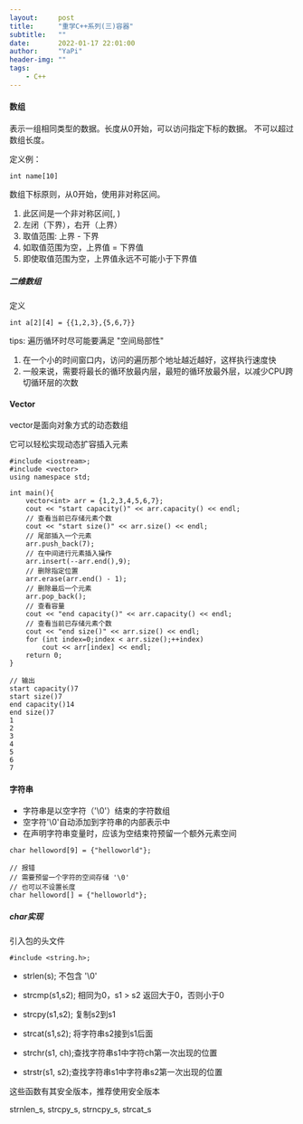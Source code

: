 ```yaml
---
layout:     post
title:      "重学C++系列(三)容器"
subtitle:   ""
date:       2022-01-17 22:01:00
author:     "YaPi"
header-img: ""
tags:
    - C++
---
```


#### 数组
表示一组相同类型的数据。长度从0开始，可以访问指定下标的数据。
不可以超过数组长度。

定义例：

```text
int name[10]
```

数组下标原则，从0开始，使用非对称区间。
1. 此区间是一个非对称区间[, )
2. 左闭（下界），右开（上界）
3. 取值范围: 上界 - 下界
4. 如取值范围为空，上界值 = 下界值
5. 即使取值范围为空，上界值永远不可能小于下界值

##### 二维数组
定义

```text
int a[2][4] = {{1,2,3},{5,6,7}}
```

tips: 遍历循环时尽可能要满足 "空间局部性"
1. 在一个小的时间窗口内，访问的遍历那个地址越近越好，这样执行速度快
2. 一般来说，需要将最长的循环放最内层，最短的循环放最外层，以减少CPU跨切循环层的次数


#### Vector
vector是面向对象方式的动态数组

它可以轻松实现动态扩容插入元素

```text
#include <iostream>;
#include <vector>
using namespace std;

int main(){
    vector<int> arr = {1,2,3,4,5,6,7};
    cout << "start capacity()" << arr.capacity() << endl;
    // 查看当前已存储元素个数
    cout << "start size()" << arr.size() << endl;
    // 尾部插入一个元素
    arr.push_back(7);
    // 在中间进行元素插入操作
    arr.insert(--arr.end(),9);
    // 删除指定位置
    arr.erase(arr.end() - 1);
    // 删除最后一个元素
    arr.pop_back();
    // 查看容量
    cout << "end capacity()" << arr.capacity() << endl;
    // 查看当前已存储元素个数
    cout << "end size()" << arr.size() << endl;
    for (int index=0;index < arr.size();++index)
        cout << arr[index] << endl;
    return 0;
}

// 输出
start capacity()7
start size()7
end capacity()14
end size()7
1
2
3
4
5
6
7
```

#### 字符串

- 字符串是以空字符（'\0'）结束的字符数组
- 空字符'\0'自动添加到字符串的内部表示中
- 在声明字符串变量时，应该为空结束符预留一个额外元素空间

```
char helloword[9] = {"helloworld"};

// 报错
// 需要预留一个字符的空间存储 '\0'
// 也可以不设置长度
char helloword[] = {"helloworld"};
```

##### char实现

引入包的头文件
```text
#include <string.h>;
```

- strlen(s); 不包含 '\0'

- strcmp(s1,s2); 相同为0，s1 > s2 返回大于0，否则小于0

- strcpy(s1,s2); 复制s2到s1

- strcat(s1,s2); 将字符串s2接到s1后面

- strchr(s1, ch);查找字符串s1中字符ch第一次出现的位置

- strstr(s1, s2);查找字符串s1中字符串s2第一次出现的位置

这些函数有其安全版本，推荐使用安全版本

strnlen_s, strcpy_s, strncpy_s, strcat_s

